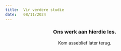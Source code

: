 ```yaml
---
title:  Vir verdere studie
date:   08/11/2024
---
```


### <center>Ons werk aan hierdie les.</center>
<center>Kom asseblief later terug.</center>